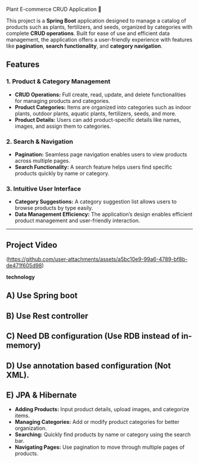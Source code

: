  Plant E-commerce CRUD Application 🌱

This project is a **Spring Boot** application designed to manage a catalog of products such as plants, fertilizers, and seeds, organized by categories with complete **CRUD operations**. Built for ease of use and efficient data management, the application offers a user-friendly experience with features like **pagination**, **search functionality**, and **category navigation**.

## Features

### 1. Product & Category Management
- **CRUD Operations:** Full create, read, update, and delete functionalities for managing products and categories.
- **Product Categories:** Items are organized into categories such as indoor plants, outdoor plants, aquatic plants, fertilizers, seeds, and more.
- **Product Details:** Users can add product-specific details like names, images, and assign them to categories.

### 2. Search & Navigation
- **Pagination:** Seamless page navigation enables users to view products across multiple pages.
- **Search Functionality:** A search feature helps users find specific products quickly by name or category.

### 3. Intuitive User Interface
- **Category Suggestions:** A category suggestion list allows users to browse products by type easily.
- **Data Management Efficiency:** The application’s design enables efficient product management and user-friendly interaction.

---
## Project Video
(https://github.com/user-attachments/assets/a5bc10e9-99a6-4789-bf8b-de471f605d98)

**technology**
## A) Use Spring boot
## B) Use Rest controller
## C) Need DB configuration (Use RDB instead of in-memory)
## D) Use annotation based configuration (Not XML).
## E) JPA & Hibernate 

- **Adding Products:** Input product details, upload images, and categorize items.
- **Managing Categories:** Add or modify product categories for better organization.
- **Searching:** Quickly find products by name or category using the search bar.
- **Navigating Pages:** Use pagination to move through multiple pages of products.
